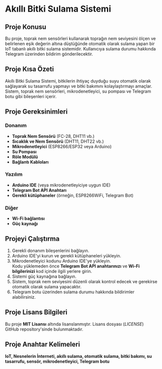 # **Akıllı Bitki Sulama Sistemi**

## **Proje Konusu**
Bu proje, toprak nem sensörleri kullanarak toprağın nem seviyesini ölçen ve belirlenen eşik değerin altına düştüğünde otomatik olarak sulama yapan bir IoT tabanlı akıllı bitki sulama sistemidir. Kullanıcıya sulama durumu hakkında Telegram üzerinden bildirim gönderilecektir.

## **Proje Kısa Özeti**
Akıllı Bitki Sulama Sistemi, bitkilerin ihtiyaç duyduğu suyu otomatik olarak sağlayarak su tasarrufu yapmayı ve bitki bakımını kolaylaştırmayı amaçlar. Sistem, toprak nem sensörleri, mikrodenetleyici, su pompası ve Telegram botu gibi bileşenleri içerir.

## **Proje Gereksinimleri**

### **Donanım**
- **Toprak Nem Sensörü** (FC-28, DHT11 vb.)
- **Sıcaklık ve Nem Sensörü** (DHT11, DHT22 vb.) 
- **Mikrodenetleyici** (ESP8266/ESP32 veya Arduino)
- **Su Pompası**
- **Röle Modülü**
- **Bağlantı Kabloları**

### **Yazılım**
- **Arduino IDE** (veya mikrodenetleyiciye uygun IDE)
- **Telegram Bot API Anahtarı**
- **Gerekli kütüphaneler** (örneğin, ESP8266WiFi, Telegram Bot)

### **Diğer**
- **Wi-Fi bağlantısı**
- **Güç kaynağı**

## **Projeyi Çalıştırma**
1. Gerekli donanım bileşenlerini bağlayın.
2. Arduino IDE'yi kurun ve gerekli kütüphaneleri yükleyin.
3. Mikrodenetleyici kodunu Arduino IDE'ye yükleyin.  
   Kodu yüklemeden önce **Telegram Bot API anahtarınızı** ve **Wi-Fi bilgilerinizi** kod içinde ilgili yerlere girin.
4. Sistemi güç kaynağına bağlayın.
5. Sistem, toprak nem seviyesini düzenli olarak kontrol edecek ve gerekirse otomatik olarak sulama yapacaktır.
6. Telegram botu üzerinden sulama durumu hakkında bildirimler alabilirsiniz.

## **Proje Lisans Bilgileri**
Bu proje **MIT Lisansı** altında lisanslanmıştır. Lisans dosyası (*LICENSE*) GitHub repository'sinde bulunmaktadır.

## **Proje Anahtar Kelimeleri**
**IoT, Nesnelerin İnterneti, akıllı sulama, otomatik sulama, bitki bakımı, su tasarrufu, sensör, mikrodenetleyici, Telegram botu**
